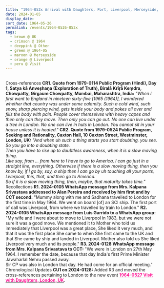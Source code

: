 ```yaml
---
title: "1964-052x Arrival with Daughters, Port, Liverpool, Merseyside, UK"
date: 2024-01-05
display_date: 
sort_date: 1964-05-26
permalink: /events/1964-0526-052x
tags:
  - brown @ UK
  - crimson @ 1964
  - deeppink @ Other
  - green @ 1964-05
  - maroon @ Merseyside
  - orange @ Liverpool
  - peru @ Visit
---
```


<br>

<wave-list>
  <list-title color="DarkSeaGreen" width="80">Cross-references</list-title>
  <list-item color="BlanchedAlmond" width="250"><b>CR1. Quote from 1979-0114 Public Program (Hindi), Day 1, Satya kā Anveṣhaṇa (Exploration of Truth), Biralā Krīṛā Keṃdra, Chowpatty, Girgaum Chowpatty, Mumbai, Maharashtra, India:</b> <i>"When I first went to England in nineteen sixty-five [1965 (1964)], I wondered whether that country was under some calamity. Such a cold wind, such snow, sharp piercing wind, gets inside your body and pokes all over and fills the body with pain. People cover themselves with heavy capes and then only can they move. Then only you can go out. No one can live under a tree in London. No one can live in huts in London. You cannot sit in your house unless it is heated."</i></list-item>  
  <list-item color="Lavender" width="250"><b>CR2. Quote from 1979-0524 Public Program, Seeking and Rationality, Caxton Hall, 10 Caxton Street, Westminster, London, UK:</b> <i>"And when uh such a thing starts you start doubting, you see. So you go into a doubting state.<br>
Then you have to rise up to doubtless awareness, when it is a slow moving thing.<br>
Like say, from ... from here to I have to go to America, I can go just in a straight line, everything. Otherwise if there is a slow moving thing, then you know by, if I go by, say, a ship then I can go by uh touching all your ports, Liverpool, this, that, and then go to America.<br>
So if it is a slow moving thing, then, maybe, that maturity takes time."</i></list-item>
</wave-list>

<br>

<wave-list>
  <list-title color="DarkSeaGreen" width="65"> Recollections</list-title>
  <list-item color="BlanchedAlmond"  width="280"><b>R1. 2024-0105 WhatsApp message from Mrs. Kalpana Srivastava addressed to Alan Pereira and received by him first and by CCT second:</b> "Mummy along with me and Sadhana travelled to London for the first time in May 1964. We went on board [of] an SCI ship. The first port of call was Liverpool, from where we travelled by train to London."</list-item>
   <list-item color="Lavender"  width="280"><b>R2. 2024-0105 WhatsApp message from Luis Garrido to a WhatsApp group:</b> "My wife and I were about to move to Liverpool in 1983, but we were not sure it was a good move. We mentioned it to Mother who told us immediately that Liverpool was a great place, She liked it very much, and that it was the first place She came to when She first came to the UK and that She came by ship and landed in Liverpool. Mother also told us She liked Liverpool very much and its people."</list-item>
   <list-item color="BlanchedAlmond" width="280"><b>R3. 2024-0128 WhatsApp message from Mrs. Kalpana Srivastava to CCT:</b> "We were in London on 27th May 1964. I remember the date, because that day India's first Prime Minister Jawaharlal Nehru passed away.<br>
Sir CP was also in London that day. He had come for an official meeting."</list-item>   
</wave-list>

<br>

<wave-list>
  <list-title color="DarkSeaGreen" width="110">Chronological Updates</list-title>
  <list-item color="BlanchedAlmond"  width="280"><b>CU1 on 2024-0128:</b> Added R3 and moved the cross-references pertaining to London to the new event <a href="https://seven-teams.github.io/events/1964-0527"> <font color="DeepPink"><b>1964-0527 Visit with Daughters, London, UK</b></font></a>.</list-item>
</wave-list>